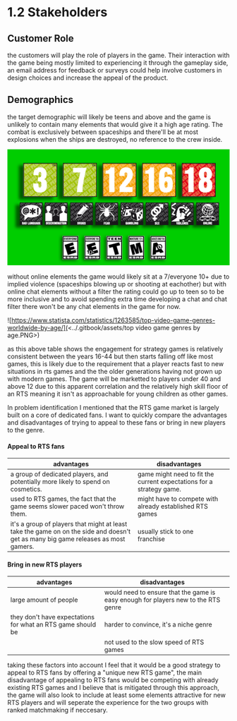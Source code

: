 # 1.2 Stakeholders

## Customer Role

the customers will play the role of players in the game. Their interaction with the game being mostly limited to experiencing it through the gameplay side, an email address for feedback or surveys could help involve customers in design choices and increase the appeal of the product.

## Demographics

the target demographic will likely be teens and above and the game is unlikely to contain many elements that would give it a high age rating. The combat is exclusively between spaceships and there'll be at most explosions when the ships are destroyed, no reference to the crew inside.

![PEGI and ESRB age rating systems for video games.](<../.gitbook/assets/image (2) (2) (1).png>)

without online elements the game would likely sit at a 7/everyone 10+ due to implied violence (spaceships blowing up or shooting at eachother) but with online chat elements without a filter the rating could go up to teen so to be more inclusive and to avoid spending extra time developing a chat and chat filter there won't be any chat elements in the game for now.

![https://www.statista.com/statistics/1263585/top-video-game-genres-worldwide-by-age/](<../.gitbook/assets/top video game genres by age.PNG>)

as this above table shows the engagement for strategy games is relatively consistent between the years 16-44 but then starts falling off like most games, this is likely due to the requirement that a player reacts fast to new situations in rts games and the the older generations having not grown up with modern games. The game will be marketted to players under 40 and above 12 due to this apparent correlation and the relatively high skill floor of an RTS meaning it isn't as approachable for young children as other games.

In problem identification I mentioned that the RTS game market is largely built on a core of dedicated fans. I want to quickly compare the advantages and disadvantages of trying to appeal to these fans or bring in new players to the genre.

#### Appeal to RTS fans

<table><thead><tr><th>advantages</th><th>disadvantages</th><th data-hidden></th></tr></thead><tbody><tr><td>a group of dedicated players, and potentially more likely to spend on cosmetics.</td><td>game might need to fit the current expectations for a strategy game.</td><td></td></tr><tr><td>used to RTS games, the fact that the game seems slower paced won't throw them.</td><td>might have to compete with already established RTS games</td><td></td></tr><tr><td>it's a group of players that might at least take the game on on the side and doesn't get as many big game releases as most gamers.</td><td>usually stick to one franchise</td><td></td></tr></tbody></table>

#### Bring in new RTS players

<table><thead><tr><th>advantages</th><th>disadvantages</th><th data-hidden></th></tr></thead><tbody><tr><td>large amount of people</td><td>would need to ensure that the game is easy enough for players new to the RTS genre</td><td></td></tr><tr><td>they don't have expectations for what an RTS game should be</td><td>harder to convince, it's a niche genre</td><td></td></tr><tr><td></td><td>not used to the slow speed of RTS games</td><td></td></tr></tbody></table>

taking these factors into account I feel that it would be a good strategy to appeal to RTS fans by offering a "unique new RTS game", the main disadvantage of appealing to RTS fans would be competing with already existing RTS games and I believe that is mitigated through this approach, the game will also look to include at least some elements attractive for new RTS players and will seperate the experience for the two groups with ranked matchmaking if neccesary.

